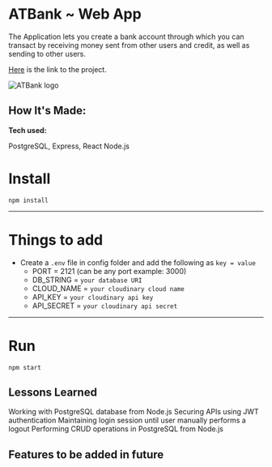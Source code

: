 # ATBank ~ Web App

The Application lets you create a bank account through which you can transact by receiving money sent from other users and credit, as well as sending to other users.

[Here](https://) is the link to the project.

![ATBank logo](https://github.com/rowah/.png)

## How It's Made:

**Tech used:**

PostgreSQL,
Express,
React
Node.js

# Install

`npm install`

---

# Things to add

- Create a `.env` file in config folder and add the following as `key = value`
  - PORT = 2121 (can be any port example: 3000)
  - DB_STRING = `your database URI`
  - CLOUD_NAME = `your cloudinary cloud name`
  - API_KEY = `your cloudinary api key`
  - API_SECRET = `your cloudinary api secret`

---

# Run

`npm start`

## Lessons Learned

Working with PostgreSQL database from Node.js
Securing APIs using JWT authentication
Maintaining login session until user manually performs a logout
Performing CRUD operations in PostgreSQL from Node.js

## Features to be added in future
